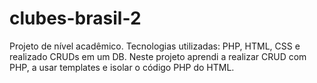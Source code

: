 # clubes-brasil-2
Projeto de nível acadêmico. Tecnologias utilizadas: PHP, HTML, CSS e realizado CRUDs em um DB.  Neste projeto aprendi a realizar CRUD com PHP, a usar templates e isolar o código PHP do HTML.
